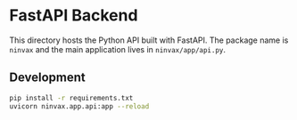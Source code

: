# FastAPI Backend

This directory hosts the Python API built with FastAPI. The package name is `ninvax` and the main application lives in `ninvax/app/api.py`.

## Development

```bash
pip install -r requirements.txt
uvicorn ninvax.app.api:app --reload
```

